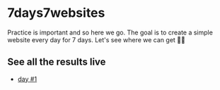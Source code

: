 # 7days7websites

Practice is important and so here we go. The goal is to create a simple website every day for 7 days. Let's see where we can get 🤘🏻

## See all the results live

* [day #1](https://linuscodes.github.com/7days7websites/day-1)